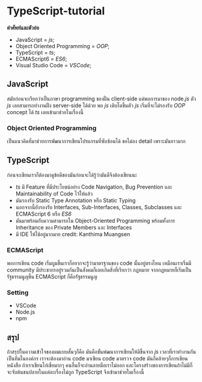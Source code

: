 # TypeScript-tutorial
**คำศัพท์และตัวย่อ**
- JavaScript = _js_;
- Object Oriented Programming = _OOP_;
- TypeScript = _ts_;
- ECMAScript6  = _ES6_;
- Visual Studio Code = _VSCode_;

## JavaScript
สมัยก่อนจะเรียกว่าเป็นภาษา programming ของฝั่น client-side แต่พอการมาของ node._js_ ตัว _js_ เลยสามารถทำงานฝั่ง server-side ได้ด้วย พอ _js_ เติบโตขึ้นตัว _js_ เริ่มที่จะไม่รองรับ _OOP_ concept ได้ _ts_ เลยเข้ามาช่วยในเรื่องนี้

### Object Oriented Programming
เป็นแนวคิดที่มาช่วยการพัฒนาการเขียนโปรแกรมที่ซับซ้อนได้ ขอไม่ลง detail เพราะมันยาวมาก

## TypeScript
ก่อนจะเขียนเราก็ต้องมาดูข้อดีของมันก่อนจะได้รู้ว่ามันดีจึงต้องเขียนนะ
- _ts_ มี Feature ที่มีประโยชน์อย่าง Code Navigation, Bug Prevention และ Maintainability of Code ไว้ให้แล้ว
- มันรองรับ Static Type Annotation หรือ Static Typing
- นอกจากนี้ยังรองรับ Interfaces, Sub-Interfaces, Classes, Subclasses และ ECMAScript 6 หรือ _ES6_
- มันมาพร้อมกับความสามารถใน Object-Oriented Programming พร้อมทั้งการ Inheritance ของ Private Members และ Interfaces
- มี IDE ให้ใช้อยู่มากมาย
credit: Kanthima Muangsen

### ECMAScript
พอการเขียน code เริ่มบูมขึ้นเราก็อยากจะรู้ว่ามาตรฐานของ code นั้นอยู่ตรงไหน เหมือนเราเริ่มมี community มีประชากรอยู่รวมกันเป็นสังคมก็เลยเกิดสิ่งที่เรียกว่า กฏหมาย จากกฏหมายก็เริ่มเป็นรัฐธรรมนูญขึ้น ECMAScript ก็คือรัฐธรรมนูญ 

### Setting
- VSCode
- Node.js
- npm

## สรุป
ถ้าสรุปในความเข้าใจของผมแบบสั้นๆก็คือ มันคือขั้นพํฒนาการเขียนให้ดีขึ้นจาก _js_ เวลาที่เราทำงานกันเป็นทีมในองค์กร เราจะต้องมาอ่าน code มาเขียน code มาตรวจ code มันก็คล้ายๆก็การเขียนหนังสือ ถ้าเราเขียนไก่เขี่ยมากๆ คนอื่นก็จะอ่านลายมือเราไม่ออก และโครงสร้างของการเขียนถ้าไม่มีก็จะจับต้นชนปลายในแต่ละเรื่องไม่ถูก TypeScript จึงเข้ามาช่วยในเรื่องนี้
